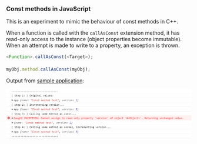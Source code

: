 ### Const methods in JavaScript

This is an experiment to mimic the behaviour of const methods in C++. 

When a function is called with the `callAsConst` extension method, it has read-only access to the instance (object properties become immutable). When an attempt is made to write to a property, an exception is thrown. 

```javascript
<Function>.callAsConst(<Target>);

myObj.method.callAsConst(myObj);
```

Output from [sample application](const-method-test.html):

![Output](console.png)
